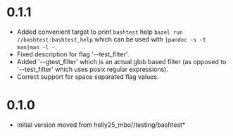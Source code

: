 # 0.1.1

* Added convenient target to print `bashtest` help `bazel run //bashtest:bashtest_help` which can be used with `|pandoc -s -t man|man -l -`.
* Fixed description for flag '--test_filter'.
* Added '--gtest_filter' which is an actual glob based filter (as opposed to '--test_filter' which uses posix regular expressions).
* Correct support for space separated flag values.

# 0.1.0

* Initial version moved from helly25_mbo//testing/bashtest*
